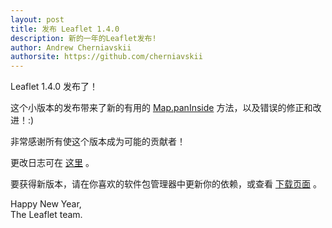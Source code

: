 ```yaml
---
layout: post
title: 发布 Leaflet 1.4.0
description: 新的一年的Leaflet发布! 
author: Andrew Cherniavskii
authorsite: https://github.com/cherniavskii
---
```


Leaflet 1.4.0 发布了！

这个小版本的发布带来了新的有用的 [Map.panInside](https://leafletjs.com/reference.html#map-paninside) 方法，以及错误的修正和改进！:)

非常感谢所有使这个版本成为可能的贡献者！

更改日志可在 [这里](https://github.com/Leaflet/Leaflet/blob/master/CHANGELOG.md) 。

要获得新版本，请在你喜欢的软件包管理器中更新你的依赖，或查看 [下载页面](https://leafletjs.com/download.html) 。

Happy New Year,<br>
The Leaflet team.
